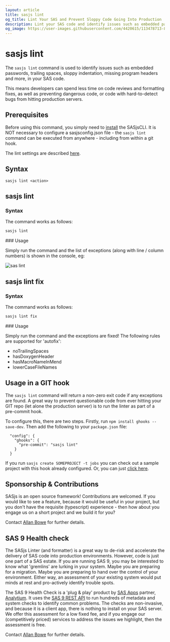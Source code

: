 ```yaml
---
layout: article
title: sasjs lint
og_title: Lint Your SAS and Prevent Sloppy Code Going Into Production
description: Lint your SAS code and identify issues such as embedded passwords, trailing spaces, sloppy indentation, missing program headers and more.
og_image: https://user-images.githubusercontent.com/4420615/113478713-800e1d00-9482-11eb-90c1-10a80a41be1a.png
---
```


# sasjs lint

The `sasjs lint` command is used to identify issues such as embedded passwords, trailing spaces, sloppy indentation, missing program headers and more, in your SAS code.

This means developers can spend less time on code reviews and formatting fixes, as well as preventing dangerous code, or code with hard-to-detect bugs from hitting production servers.


## Prerequisites

Before using this command, you simply need to [install](/installation) the SASjsCLI.  It is NOT necessary to configure a sasjsconfig.json file - the `sasjs lint` command can be executed from anywhere - including from within a git hook.  

The lint settings are described [here](https://github.com/sasjs/lint/blob/main/README.md).

## Syntax

```
sasjs lint <action>
```

## sasjs lint

### Syntax

The command works as follows:

```bash
sasjs lint
```

### Usage

Simply run the command and the list of exceptions (along with line / column numbers) is shown in the console, eg:

![sas lint](https://user-images.githubusercontent.com/4420615/113478713-800e1d00-9482-11eb-90c1-10a80a41be1a.png)

## sasjs lint fix

### Syntax

The command works as follows:

```bash
sasjs lint fix
```

### Usage

Simply run the command and the exceptions are fixed!  The following rules are supported for 'autofix':

* noTrailingSpaces
* hasDoxygenHeader
* hasMacroNameInMend
* lowerCaseFileNames

## Usage in a GIT hook

The `sasjs lint` command will return a non-zero exit code if any exceptions are found.  A great way to prevent questionable code from ever hitting your GIT repo (let alone the production server) is to run the linter as part of a pre-commit hook.

To configure this, there are two steps.  Firstly, run `npm install ghooks --save-dev`.  Then add the following to your `package.json` file:

```
  "config": {
    "ghooks": {
      "pre-commit": "sasjs lint"
    }
  }
```

If you run `sasjs create SOMEPROJECT -t jobs` you can check out a sample project with this hook already configured.  Or, you can just [click here](https://gitpod.io/#https://github.com/sasjs/template_jobs).


## Sponsorship & Contributions

SASjs is an open source framework!  Contributions are welcomed.  If you would like to see a feature, because it would be useful in your project, but you don't have the requisite (typescript) experience - then how about you engage us on a short project and we build it for you?

Contact [Allan Bowe](https://www.linkedin.com/in/allanbowe/) for further details.

## SAS 9 Health check

The SASjs Linter (and formatter) is a great way to de-risk and accelerate the delivery of SAS code into production environments.  However, code is just one part of a SAS estate.  If you are running SAS 9, you may be interested to know what 'gremlins' are lurking in your system.  Maybe you are preparing for a migration.  Maybe you are preparing to hand over the control of your environment.  Either way, an assessment of your existing system would put minds at rest and pro-actively identify trouble spots.

The SAS 9 Health Check is a 'plug & play' product by [SAS Apps](https://sasapps.io) partner, [Analytium](https://analytium.co.uk).  It uses the [SAS 9 REST API](https://sas9api.io) to run hundreds of metadata and system checks to identify common problems.  The checks are non-invasive, and because it is a client app, there is nothing to install on your SAS server.  We offer this assessment for a low fixed fee, and if you engage our (competitively priced) services to address the issues we highlight, then the assessment is free.

Contact [Allan Bowe](https://www.linkedin.com/in/allanbowe/) for further details.
